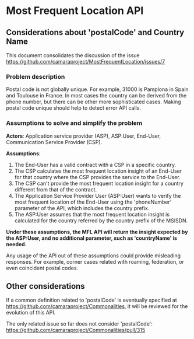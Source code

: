 # Most Frequent Location API

## Considerations about 'postalCode' and Country Name

This document consolidates the discussion of the issue https://github.com/camaraproject/MostFrequentLocation/issues/7 

### Problem description
Postal code is not globally unique. For example, 31000 is Pamplona in Spain and Toulouse in France. In most cases the country can be derived from the phone number, but there can be other more sophisticated cases.
Making postal code unique should help to detect error API calls.

### Assumptions to solve and simplify the problem

**Actors**: Application service provider (ASP), ASP:User, End-User, Communication Service Provider (CSP).

**Assumptions**:
1. The End-User has a valid contract with a CSP in a specific country.
2. The CSP calculates the most frequent location insight of an End-User for that country where the CSP provides the service to the End-User.
3. The CSP can't provide the most frequent location insight for a country different from that of the contract.
4. The Application Service Provider User (ASP:User) wants to verify the most frequent location of the End-User using the 'phoneNumber' parameter of the API, which includes the country prefix.
6. The ASP:User assumes that the most frequent location insight is calculated for the country referred by the country prefix of the MSISDN.

**Under these assumptions, the MFL API will return the insight expected by the ASP:User, and no additional parameter, such as 'countryName' is needed.**

Any usage of the API out of these assumptions could provide misleading responses. For example, corner cases related with roaming, federation, or even coincident postal codes.

## Other considerations

If a common definition related to 'postalCode' is eventually specified at https://github.com/camaraproject/Commonalities, it will be reviewed for the evolution of this API.

The only related issue so far does not consider 'postalCode': https://github.com/camaraproject/Commonalities/pull/315
